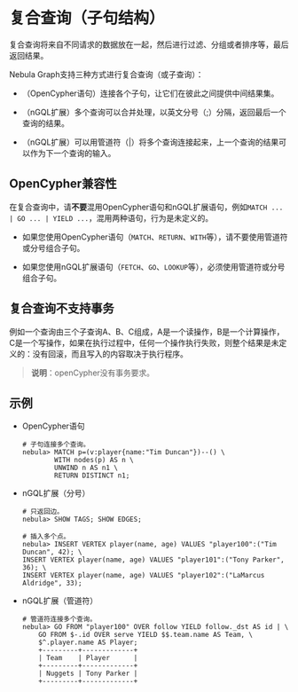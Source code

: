 # 复合查询（子句结构）

复合查询将来自不同请求的数据放在一起，然后进行过滤、分组或者排序等，最后返回结果。

Nebula Graph支持三种方式进行复合查询（或子查询）：

- （OpenCypher语句）连接各个子句，让它们在彼此之间提供中间结果集。

- （nGQL扩展）多个查询可以合并处理，以英文分号（;）分隔，返回最后一个查询的结果。

- （nGQL扩展）可以用管道符（|）将多个查询连接起来，上一个查询的结果可以作为下一个查询的输入。

## OpenCypher兼容性

在复合查询中，请**不要**混用OpenCypher语句和nGQL扩展语句，例如`MATCH ... | GO ... | YIELD ...`，混用两种语句，行为是未定义的。

- 如果您使用OpenCypher语句（`MATCH`、`RETURN`、`WITH`等），请不要使用管道符或分号组合子句。

- 如果您使用nGQL扩展语句（`FETCH`、`GO`、`LOOKUP`等），必须使用管道符或分号组合子句。

## 复合查询不支持事务

例如一个查询由三个子查询A、B、C组成，A是一个读操作，B是一个计算操作，C是一个写操作，如果在执行过程中，任何一个操作执行失败，则整个结果是未定义的：没有回滚，而且写入的内容取决于执行程序。

>**说明**：openCypher没有事务要求。

## 示例

- OpenCypher语句

    ```ngql
    # 子句连接多个查询。
    nebula> MATCH p=(v:player{name:"Tim Duncan"})--() \
            WITH nodes(p) AS n \
            UNWIND n AS n1 \
            RETURN DISTINCT n1;
    ```

- nGQL扩展（分号）

    ```ngql
    # 只返回边。
    nebula> SHOW TAGS; SHOW EDGES;

    # 插入多个点。
    nebula> INSERT VERTEX player(name, age) VALUES "player100":("Tim Duncan", 42); \
    INSERT VERTEX player(name, age) VALUES "player101":("Tony Parker", 36); \
    INSERT VERTEX player(name, age) VALUES "player102":("LaMarcus Aldridge", 33);
    ```

- nGQL扩展（管道符）

    ```ngql
    # 管道符连接多个查询。
    nebula> GO FROM "player100" OVER follow YIELD follow._dst AS id | \
        GO FROM $-.id OVER serve YIELD $$.team.name AS Team, \
        $^.player.name AS Player;
        +---------+-------------+
        | Team    | Player      |
        +---------+-------------+
        | Nuggets | Tony Parker |
        +---------+-------------+
    ```